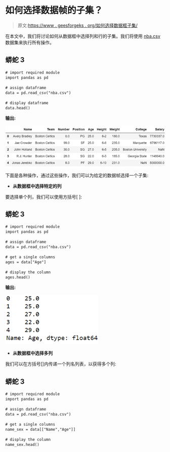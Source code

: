 # 如何选择数据帧的子集？

> 原文:[https://www . geesforgeks . org/如何选择数据框子集/](https://www.geeksforgeeks.org/how-to-select-a-subset-of-a-dataframe/)

在本文中，我们将讨论如何从数据框中选择列和行的子集。我们将使用 [nba.csv](https://media.geeksforgeeks.org/wp-content/uploads/nba.csv) 数据集来执行所有操作。

## 蟒蛇 3

```
# import required module
import pandas as pd

# assign dataframe
data = pd.read_csv("nba.csv")

# display dataframe
data.head()
```

**输出:**

![](img/03fc7e3a34f484b25b32c9f11beed97d.png)

下面是各种操作，通过这些操作，我们可以为给定的数据帧选择一个子集:

*   **从数据框中选择特定的列**

要选择单个列，我们可以使用方括号[ ]:

## 蟒蛇 3

```
# import required module
import pandas as pd

# assign dataframe
data = pd.read_csv("nba.csv")

# get a single columns
ages = data["Age"]

# display the column
ages.head()
```

**输出:**

![](img/7dd55a8af944e5421c81c1248e9eb605.png)

*   **从数据框中选择多列**

我们可以在方括号[]内传递一个列名列表，以获得多个列:

## 蟒蛇 3

```
# import required module
import pandas as pd

# assign dataframe
data = pd.read_csv("nba.csv")

# get a single columns
name_sex = data[["Name","Age"]]

# display the column
name_sex.head()
```